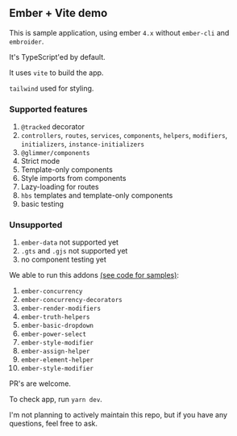 ## Ember + Vite demo


This is sample application, using ember `4.x` without `ember-cli` and `embroider`.

It's TypeScript'ed by default.

It uses `vite` to build the app.

`tailwind` used for styling.

### Supported features

1. `@tracked` decorator
1. `controllers`, `routes`, `services`, `components`, `helpers`, `modifiers`, `initializers`, `instance-initializers`
1. `@glimmer/components`
1. Strict mode
1. Template-only components
1. Style imports from components
1. Lazy-loading for routes
1. `hbs` templates and template-only components
1. basic testing
### Unsupported

1. `ember-data` not supported yet
1. `.gts` and `.gjs` not supported yet
1. no component testing yet


We able to run this addons [(see code for samples)](https://github.com/lifeart/demo-ember-vite/tree/master/src/addons):

1. `ember-concurrency`
1. `ember-concurrency-decorators`
1. `ember-render-modifiers`
1. `ember-truth-helpers`
1. `ember-basic-dropdown`
1. `ember-power-select`
1. `ember-style-modifier`
1. `ember-assign-helper`
1. `ember-element-helper`
1. `ember-style-modifier`

PR's are welcome.

To check app, run `yarn dev`.

I'm not planning to actively maintain this repo, but if you have any questions, feel free to ask.